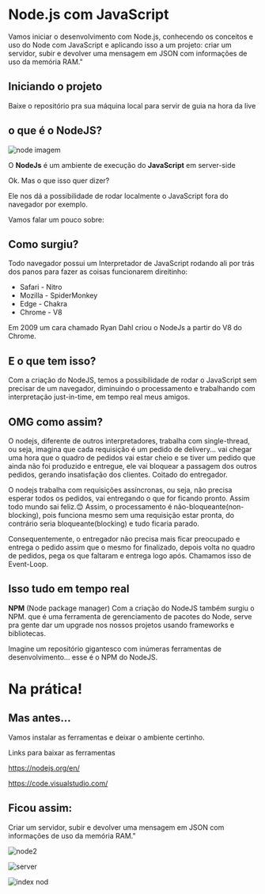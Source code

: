 # Node.js com JavaScript


Vamos iniciar o desenvolvimento com Node.js, conhecendo os conceitos e uso do Node com JavaScript e aplicando isso a um projeto: criar um servidor, subir e devolver uma mensagem em JSON com informações de uso da memória RAM."


## Iniciando o projeto
Baixe o repositório pra sua máquina local para servir de guia na hora da live

## o que é o NodeJS?
![node imagem](https://user-images.githubusercontent.com/88461178/142941250-509b2456-00fa-492f-b7b4-916c14761637.png)

O **NodeJs** é um ambiente de execução do **JavaScript** em server-side

Ok. Mas o que isso quer dizer?

Ele nos dá a possibilidade de rodar localmente o JavaScript fora do navegador por exemplo.


Vamos falar um pouco sobre:


## Como surgiu?
Todo navegador possui um Interpretador de JavaScript rodando ali por trás dos panos para fazer as coisas funcionarem direitinho:


 - Safari - Nitro
 - Mozilla - SpiderMonkey
 - Edge - Chakra
 - Chrome - V8

Em 2009 um cara chamado Ryan Dahl criou o NodeJs a partir do V8 do Chrome.

## E o que tem isso?

Com a criação do NodeJS, temos a possibilidade de rodar o JavaScript sem precisar de um navegador, diminuindo o processamento e trabalhando com interpretação just-in-time, em tempo real meus amigos.

## OMG como assim?

O nodejs, diferente de outros interpretadores, trabalha com single-thread, ou seja, imagina que cada requisição é um pedido de delivery... vai chegar uma hora que o quadro de pedidos vai estar cheio e se tiver um pedido que ainda não foi produzido e entregue, ele vai bloquear a passagem dos outros pedidos, gerando insatisfação dos clientes. Coitado do entregador.

O nodejs trabalha com requisições assíncronas, ou seja, não precisa esperar todos os pedidos, vai entregando o que for ficando pronto. Assim todo mundo sai feliz.😊 Assim, o processamento é não-bloqueante(non-blocking), pois funciona mesmo sem uma requisição estar pronta, do contrário seria bloqueante(blocking) e tudo ficaria parado.


Consequentemente, o entregador não precisa mais ficar preocupado e entrega o pedido assim que o mesmo for finalizado, depois volta no quadro de pedidos, pega os que faltaram e entrega logo após. Chamamos isso de Event-Loop.

## Isso tudo em tempo real

**NPM** (Node package manager)
Com a criação do NodeJS também surgiu o NPM. que é uma ferramenta de gerenciamento de pacotes do Node, serve pra gente dar um upgrade nos nossos projetos usando frameworks e bibliotecas.

Imagine um repositório gigantesco com inúmeras ferramentas de desenvolvimento... esse é o NPM do NodeJS.

# Na prática!

## Mas antes...

Vamos instalar as ferramentas e deixar o ambiente certinho.

Links para baixar as ferramentas

 https://nodejs.org/en/
 
 https://code.visualstudio.com/
 
 ## Ficou assim:
 
 Criar um servidor, subir e devolver uma mensagem em JSON com informações de uso da memória RAM."
 
 ![node2](https://user-images.githubusercontent.com/88461178/142943861-6a05f212-6526-440f-977a-fd4992f458cd.PNG)
 
![server](https://user-images.githubusercontent.com/88461178/142943907-91755187-b9f5-48b9-ab8c-419a578fd97e.PNG)

![index nod](https://user-images.githubusercontent.com/88461178/142943965-531705a8-eefa-4c49-9730-bc3487152420.png)
